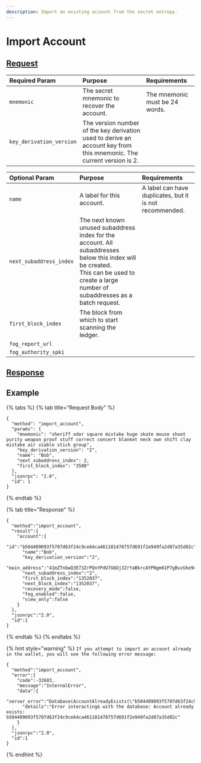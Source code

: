 ```yaml
---
description: Import an existing account from the secret entropy.
---
```


# Import Account

## [Request](../../../full-service/src/json_rpc/v2/api/request.rs#L40)

| Required Param | Purpose | Requirements |
| :--- | :--- | :--- |
| `mnemonic` | The secret mnemonic to recover the account. | The mnemonic must be 24 words. |
| `key_derivation_version` | The version number of the key derivation used to derive an account key from this mnemonic. The current version is 2. |  |

| Optional Param | Purpose | Requirements |
| :--- | :--- | :--- |
| `name` | A label for this account. | A label can have duplicates, but it is not recommended. |
| `next_subaddress_index` | The next known unused subaddress index for the account.  All subaddresses below this index will be created.<br/>This can be used to create a large number of subaddresses as a batch request. |  |
| `first_block_index` | The block from which to start scanning the ledger. |  |
| `fog_report_url` |  |  |
| `fog_authority_spki` |  |  |

## [Response](../../../full-service/src/json_rpc/v2/api/response.rs#L41)

## Example

{% tabs %}
{% tab title="Request Body" %}
```text
{
  "method": "import_account",
  "params": {
    "mnemonic": "sheriff odor square mistake huge skate mouse shoot purity weapon proof stuff correct concert blanket neck own shift clay mistake air viable stick group",
    "key_derivation_version": "2",
    "name": "Bob",
    "next_subaddress_index": 2,
    "first_block_index": "3500"
  },
  "jsonrpc": "2.0",
  "id": 1
}
```
{% endtab %}

{% tab title="Response" %}
```text
{
  "method":"import_account",
  "result":{
    "account":{
      "id":"b504409093f5707d63f24c9ce64ca461101478757d691f2e949fa2d87a35d02c",
      "name":"Bob",
      "key_derivation_version":"2",
      "main_address":"41mZTnbwQ3E73ZrPQnYPdU7G6Dj3ZrYaBkrcAYPNgm61P7gBvzUke94HQB8ztPaAu1y1NCFyUAoRyYsCMixeKpUvMK64QYC1NDd7YneACJk",
      "next_subaddress_index":"2",
      "first_block_index":"1352037",
      "next_block_index":"1352037",
      "recovery_mode":false,
      "fog_enabled":false,
      "view_only":false
    }
  },
  "jsonrpc":"2.0",
  "id":1
}
```
{% endtab %}
{% endtabs %}

{% hint style="warning" %}
`If you attempt to import an account already in the wallet, you will see the following error message:`

```text
{
  "method":"import_account",
  "error":{
    "code":-32603,
    "message":"InternalError",
    "data":{
      "server_error":"Database(AccountAlreadyExists(\"b504409093f5707d63f24c9ce64ca461101478757d691f2e949fa2d87a35d02c\"))",
      "details":"Error interacting& with the database: Account already exists: b504409093f5707d63f24c9ce64ca461101478757d691f2e949fa2d87a35d02c"
    }
  },
  "jsonrpc":"2.0",
  "id":1
}
```
{% endhint %}
